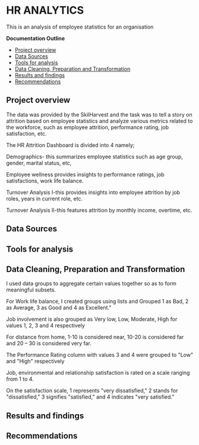 # HR ANALYTICS

This is an analysis of employee statistics for an organisation

**Documentation Outline**
- [Project overview](#project-overview)
- [Data Sources](#data-sources)
- [Tools for analysis](#tools-for-analysis)
- [Data Cleaning, Preparation and Transformation](#data-cleaning-preparation-and-transformation)
- [Results and findings](#results-and=findings)
- [Recommendations](#recommendations)

## Project overview
The data was provided by the SkilHarvest and the task was to tell a story on attrition based on employee statistics and analyze various metrics related to the workforce, such as employee attrition, performance rating, job satisfaction, etc. 

The HR Attrition Dashboard is divided into 4 namely;

Demographics- this summarizes employee statistics such as age group, gender, marital status, etc, 

Employee wellness provides insights to performance ratings, job satisfactions, work life balance.

Turnover Analysis I-this provides insights into employee attrition by job roles, years in current role, etc.

Turnover Analysis II-this features attrition by monthly income, overtime, etc.

## Data Sources

## Tools for analysis

## Data Cleaning, Preparation and Transformation

I used data groups to aggregate certain values together so as to form meaningful subsets.

For Work life balance, I created groups using lists and Grouped 1 as Bad, 2 as Average, 3 as Good and 4 as Excellent."

Job involvement is also grouped as Very low, Low, Moderate, High for values 1, 2, 3 and 4 respectively

For distance from home, 1-10 is considered near, 10-20 is considered far and 20 – 30 is considered very far. 

The Performance Rating column with values 3 and 4 were grouped to "Low" and "High" respectively

Job, environmental and relationship satisfaction is rated on a scale ranging from 1 to 4. 

On the satisfaction scale, 1 represents "very dissatisfied," 2 stands for "dissatisfied," 3 signifies "satisfied," and 4 indicates "very satisfied." 


## Results and findings


## Recommendations

